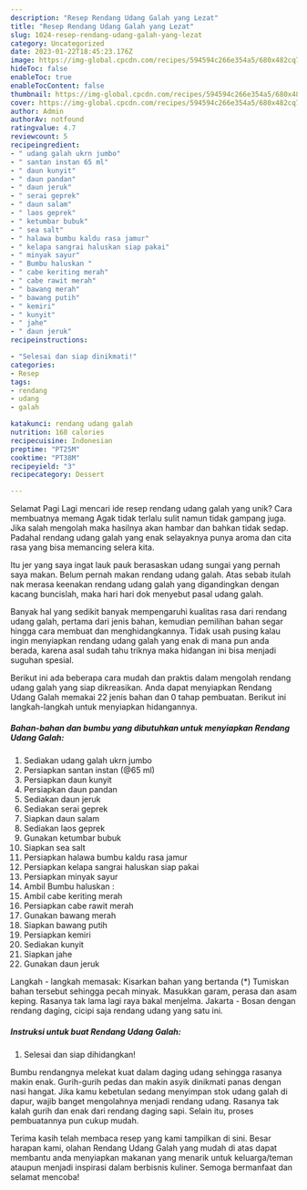 ```yaml
---
description: "Resep Rendang Udang Galah yang Lezat"
title: "Resep Rendang Udang Galah yang Lezat"
slug: 1024-resep-rendang-udang-galah-yang-lezat
category: Uncategorized
date: 2023-01-22T18:45:23.176Z
image: https://img-global.cpcdn.com/recipes/594594c266e354a5/680x482cq70/rendang-udang-galah-foto-resep-utama.jpg
hideToc: false
enableToc: true
enableTocContent: false
thumbnail: https://img-global.cpcdn.com/recipes/594594c266e354a5/680x482cq70/rendang-udang-galah-foto-resep-utama.jpg
cover: https://img-global.cpcdn.com/recipes/594594c266e354a5/680x482cq70/rendang-udang-galah-foto-resep-utama.jpg
author: Admin
authorAv: notfound
ratingvalue: 4.7
reviewcount: 5
recipeingredient:
- " udang galah ukrn jumbo"
- " santan instan 65 ml"
- " daun kunyit"
- " daun pandan"
- " daun jeruk"
- " serai geprek"
- " daun salam"
- " laos geprek"
- " ketumbar bubuk"
- " sea salt"
- " halawa bumbu kaldu rasa jamur"
- " kelapa sangrai haluskan siap pakai"
- " minyak sayur"
- " Bumbu haluskan "
- " cabe keriting merah"
- " cabe rawit merah"
- " bawang merah"
- " bawang putih"
- " kemiri"
- " kunyit"
- " jahe"
- " daun jeruk"
recipeinstructions:

- "Selesai dan siap dinikmati!"
categories:
- Resep
tags:
- rendang
- udang
- galah

katakunci: rendang udang galah 
nutrition: 168 calories
recipecuisine: Indonesian
preptime: "PT25M"
cooktime: "PT38M"
recipeyield: "3"
recipecategory: Dessert

---
```



Selamat Pagi Lagi mencari ide resep rendang udang galah yang unik? Cara membuatnya memang Agak tidak terlalu sulit namun tidak gampang juga. Jika salah mengolah maka hasilnya akan hambar dan bahkan tidak sedap. Padahal rendang udang galah yang enak selayaknya punya aroma dan cita rasa yang bisa memancing selera kita.


Itu jer yang saya ingat lauk pauk berasaskan udang sungai yang pernah saya makan. Belum pernah makan rendang udang galah. Atas sebab itulah nak merasa keenakan rendang udang galah yang digandingkan dengan kacang buncislah, maka hari hari dok menyebut pasal udang galah.

Banyak hal yang sedikit banyak mempengaruhi kualitas rasa dari rendang udang galah, pertama dari jenis bahan, kemudian pemilihan bahan segar hingga cara membuat dan menghidangkannya. Tidak usah pusing kalau ingin menyiapkan rendang udang galah yang enak di mana pun anda berada, karena asal sudah tahu triknya maka hidangan ini bisa menjadi suguhan spesial.


Berikut ini ada beberapa cara mudah dan praktis dalam mengolah rendang udang galah yang siap dikreasikan. Anda dapat menyiapkan Rendang Udang Galah memakai 22 jenis bahan dan 0 tahap pembuatan. Berikut ini langkah-langkah untuk menyiapkan hidangannya.

<!--inarticleads1-->

##### Bahan-bahan dan bumbu yang dibutuhkan untuk menyiapkan Rendang Udang Galah:

1. Sediakan  udang galah ukrn jumbo
1. Persiapkan  santan instan (@65 ml)
1. Persiapkan  daun kunyit
1. Persiapkan  daun pandan
1. Sediakan  daun jeruk
1. Sediakan  serai geprek
1. Siapkan  daun salam
1. Sediakan  laos geprek
1. Gunakan  ketumbar bubuk
1. Siapkan  sea salt
1. Persiapkan  halawa bumbu kaldu rasa jamur
1. Persiapkan  kelapa sangrai haluskan siap pakai
1. Persiapkan  minyak sayur
1. Ambil  Bumbu haluskan :
1. Ambil  cabe keriting merah
1. Persiapkan  cabe rawit merah
1. Gunakan  bawang merah
1. Siapkan  bawang putih
1. Persiapkan  kemiri
1. Sediakan  kunyit
1. Siapkan  jahe
1. Gunakan  daun jeruk


Langkah - langkah memasak: Kisarkan bahan yang bertanda (*) Tumiskan bahan tersebut sehingga pecah minyak. Masukkan garam, perasa dan asam keping. Rasanya tak lama lagi raya bakal menjelma. Jakarta - Bosan dengan rendang daging, cicipi saja rendang udang yang satu ini. 

<!--inarticleads2-->

##### Instruksi untuk buat Rendang Udang Galah:


1. Selesai dan siap dihidangkan!

Bumbu rendangnya melekat kuat dalam daging udang sehingga rasanya makin enak. Gurih-gurih pedas dan makin asyik dinikmati panas dengan nasi hangat. Jika kamu kebetulan sedang menyimpan stok udang galah di dapur, wajib banget mengolahnya menjadi rendang udang. Rasanya tak kalah gurih dan enak dari rendang daging sapi. Selain itu, proses pembuatannya pun cukup mudah. 

Terima kasih telah membaca resep yang kami tampilkan di sini. Besar harapan kami, olahan Rendang Udang Galah yang mudah di atas dapat membantu anda menyiapkan makanan yang menarik untuk keluarga/teman ataupun menjadi inspirasi dalam berbisnis kuliner. Semoga bermanfaat dan selamat mencoba!
